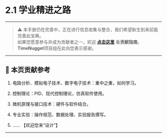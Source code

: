# 2.1 学业精进之路

---

> ⚠️ 本手册仍在完善中，正在进行信息收集与整合，我们希望新生到来前能完善此宝典。  
> 如果您愿意参与并成为贡献者之一，欢迎 **[点击这里](/CONTRIBUTING)** 看**贡献指南**。  
> **TimeNugget**项目组在此向您表示感谢。  

---

## 📌 本页贡献参考

1. 电路分析、模拟电子技术、数字电子技术：重中之重，如何学习。

2. 控制理论：PID、现代控制理论，仿真软件使用。

3. 微机原理与接口技术：硬件与软件结合。

4. 专业实验：操作规范、数据处理、实验报告撰写。

5. ……  【欢迎您来“设计”】

---
